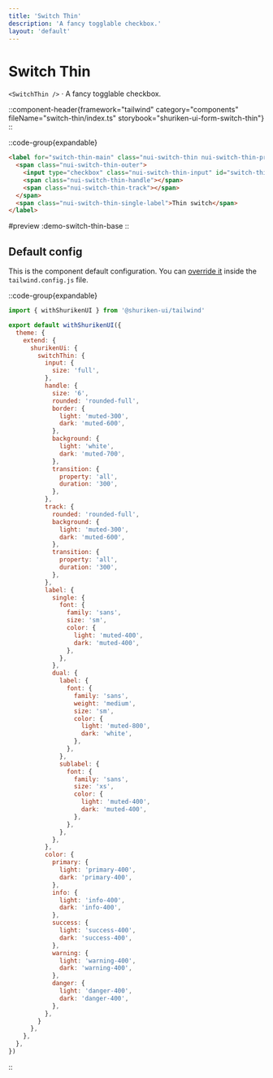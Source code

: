 ```yaml
---
title: 'Switch Thin'
description: 'A fancy togglable checkbox.'
layout: 'default'
---
```


# Switch Thin

`<SwitchThin />` · A fancy togglable checkbox.

::component-header{framework="tailwind" category="components" fileName="switch-thin/index.ts" storybook="shuriken-ui-form-switch-thin"}
::

::code-group{expandable}

```html [demo-switch-ball-base.html]
<label for="switch-thin-main" class="nui-switch-thin nui-switch-thin-primary">
  <span class="nui-switch-thin-outer">
    <input type="checkbox" class="nui-switch-thin-input" id="switch-thin-main" checked="true">
    <span class="nui-switch-thin-handle"></span>
    <span class="nui-switch-thin-track"></span>
  </span>
  <span class="nui-switch-thin-single-label">Thin switch</span>
</label>
```

#preview
:demo-switch-thin-base
::

## Default config

This is the component default configuration. You can [override it](/docs/tailwind/theming/configuration) inside the `tailwind.config.js` file.

::code-group{expandable}

```js [tailwind.config.js]
import { withShurikenUI } from '@shuriken-ui/tailwind'

export default withShurikenUI({
  theme: {
    extend: {
      shurikenUi: {
        switchThin: {
          input: {
            size: 'full',
          },
          handle: {
            size: '6',
            rounded: 'rounded-full',
            border: {
              light: 'muted-300',
              dark: 'muted-600',
            },
            background: {
              light: 'white',
              dark: 'muted-700',
            },
            transition: {
              property: 'all',
              duration: '300',
            },
          },
          track: {
            rounded: 'rounded-full',
            background: {
              light: 'muted-300',
              dark: 'muted-600',
            },
            transition: {
              property: 'all',
              duration: '300',
            },
          },
          label: {
            single: {
              font: {
                family: 'sans',
                size: 'sm',
                color: {
                  light: 'muted-400',
                  dark: 'muted-400',
                },
              },
            },
            dual: {
              label: {
                font: {
                  family: 'sans',
                  weight: 'medium',
                  size: 'sm',
                  color: {
                    light: 'muted-800',
                    dark: 'white',
                  },
                },
              },
              sublabel: {
                font: {
                  family: 'sans',
                  size: 'xs',
                  color: {
                    light: 'muted-400',
                    dark: 'muted-400',
                  },
                },
              },
            },
          },
          color: {
            primary: {
              light: 'primary-400',
              dark: 'primary-400',
            },
            info: {
              light: 'info-400',
              dark: 'info-400',
            },
            success: {
              light: 'success-400',
              dark: 'success-400',
            },
            warning: {
              light: 'warning-400',
              dark: 'warning-400',
            },
            danger: {
              light: 'danger-400',
              dark: 'danger-400',
            },
          },
        }
      },
    },
  },
})
```
::